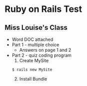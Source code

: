 # Ruby on Rails Test
## Miss Louise's Class

* Word DOC attached
* Part 1 - multiple choice
  * Answers on page 1 and 2
* Part 2 - quiz coding program
  1. Create MySite
  ```
  $ rails new MySite
  ```
  2. Install Bundle
  ```
  
